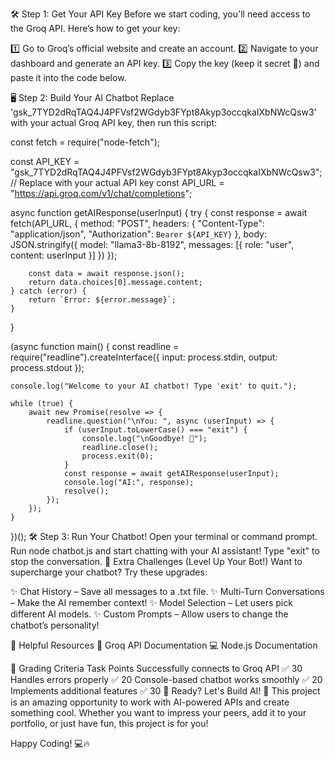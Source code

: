 🛠️ Step 1: Get Your API Key
Before we start coding, you'll need access to the Groq API. Here’s how to get your key:

1️⃣ Go to Groq’s official website and create an account.
2️⃣ Navigate to your dashboard and generate an API key.
3️⃣ Copy the key (keep it secret 🧢) and paste it into the code below.

🖥️ Step 2: Build Your AI Chatbot
Replace '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' with your actual Groq API key, then run this script:

const fetch = require("node-fetch");

const API_KEY = "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"; // Replace with your actual API key
const API_URL = "https://api.groq.com/v1/chat/completions";

async function getAIResponse(userInput) {
    try {
        const response = await fetch(API_URL, {
            method: "POST",
            headers: {
                "Content-Type": "application/json",
                "Authorization": `Bearer ${API_KEY}`
            },
            body: JSON.stringify({
                model: "llama3-8b-8192",
                messages: [{ role: "user", content: userInput }]
            })
        });
        
        const data = await response.json();
        return data.choices[0].message.content;
    } catch (error) {
        return `Error: ${error.message}`;
    }
}

(async function main() {
    const readline = require("readline").createInterface({
        input: process.stdin,
        output: process.stdout
    });

    console.log("Welcome to your AI chatbot! Type 'exit' to quit.");

    while (true) {
        await new Promise(resolve => {
            readline.question("\nYou: ", async (userInput) => {
                if (userInput.toLowerCase() === "exit") {
                    console.log("\nGoodbye! 👋");
                    readline.close();
                    process.exit(0);
                }
                const response = await getAIResponse(userInput);
                console.log("AI:", response);
                resolve();
            });
        });
    }
})();
🛠️ Step 3: Run Your Chatbot!
Open your terminal or command prompt.
Run node chatbot.js and start chatting with your AI assistant!
Type "exit" to stop the conversation.
🔧 Extra Challenges (Level Up Your Bot!)
Want to supercharge your chatbot? Try these upgrades:

✨ Chat History – Save all messages to a .txt file.
✨ Multi-Turn Conversations – Make the AI remember context!
✨ Model Selection – Let users pick different AI models.
✨ Custom Prompts – Allow users to change the chatbot’s personality!

📌 Helpful Resources
🔗 Groq API Documentation
💻 Node.js Documentation

🎯 Grading Criteria
Task	Points
Successfully connects to Groq API	✅ 30
Handles errors properly	✅ 20
Console-based chatbot works smoothly	✅ 20
Implements additional features	✅ 30
🎉 Ready? Let's Build AI! 🚀
This project is an amazing opportunity to work with AI-powered APIs and create something cool. Whether you want to impress your peers, add it to your portfolio, or just have fun, this project is for you!

Happy Coding! 💻🔥
